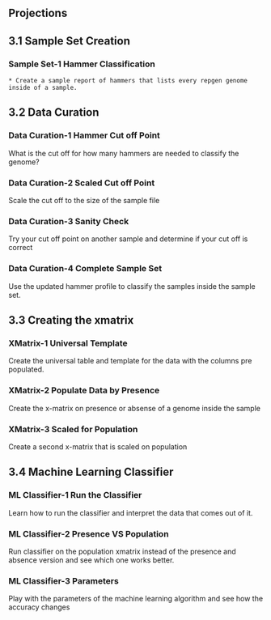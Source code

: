 ## Projections

## 3.1 Sample Set Creation 

### Sample Set-1 Hammer Classification
    * Create a sample report of hammers that lists every repgen genome inside of a sample.
    
## 3.2 Data Curation

### Data Curation-1 Hammer Cut off Point
What is the cut off for how many hammers are needed to classify the genome?

### Data Curation-2 Scaled Cut off Point
Scale the cut off to the size of the sample file

### Data Curation-3 Sanity Check
Try your cut off point on another sample and determine if your cut off is correct

### Data Curation-4 Complete Sample Set
Use the updated hammer profile to classify the samples inside the sample set.
    
## 3.3 Creating the xmatrix   

### XMatrix-1 Universal Template
Create the universal table and template for the data with the columns pre populated.

### XMatrix-2 Populate Data by Presence
Create the x-matrix on presence or absense of a genome inside the sample

### XMatrix-3 Scaled for Population
Create a second x-matrix that is scaled on population

## 3.4 Machine Learning Classifier

### ML Classifier-1 Run the Classifier
Learn how to run the classifier and interpret the data that comes out of it.

### ML Classifier-2 Presence VS Population
Run classifier on the population xmatrix instead of the presence and absence version and see which one works better.

### ML Classifier-3 Parameters
Play with the parameters of the machine learning algorithm and see how the accuracy changes
